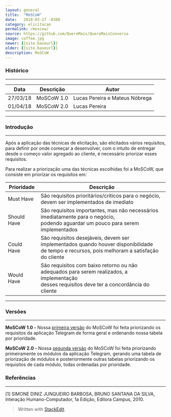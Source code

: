 ```yaml
---
layout: general
title:  "MoSCoW"
date:   2018-03-27 -0300
category: elicitacao
permalink: /moscow/
source: https://github.com/QueroMais/QueroMaisConversa
image: coffee.jpg
newer: {{site.baseurl}}
older: {{site.baseurl}}
description: MoSCoW
---
```


### Histórico
_____________

<table class="mdl-data-table mdl-js-data-table  mdl-shadow--2dp">
  <thead>
    <tr>
      <th class="mdl-data-table__cell--non-numeric">Data</th>
      <th class="mdl-data-table__cell--non-numeric">Descrição</th>
      <th class="mdl-data-table__cell--non-numeric">Autor</th>
    </tr>
  </thead>
  <tbody>
    <tr>
      <td class="mdl-data-table__cell--non-numeric">27/03/18</td>
      <td class="mdl-data-table__cell--non-numeric">MoSCoW 1.0</td>
      <td class="mdl-data-table__cell--non-numeric">Lucas Pereira e Mateus Nóbrega</td>
    </tr>
    <tr>
      <td class="mdl-data-table__cell--non-numeric">01/04/18</td>
      <td class="mdl-data-table__cell--non-numeric">MoSCoW 2.0</td>
      <td class="mdl-data-table__cell--non-numeric">Lucas Pereira</td>
    </tr>
  </tbody>
</table>

______________
### Introdução
______________

Após a aplicação das técnicas de elicitação, são elicitados vários requisitos, para definir por onde começar a desenvolver, com o intuito de entregar desde o começo valor agregado ao cliente, é necessário priorizar esses requisitos. 

Para realizar a priorização uma das técnicas escolhidas foi a MoSCoW, que consiste em priorizar os requisitos em:

<table class="mdl-data-table mdl-js-data-table  mdl-shadow--2dp">
  <thead>
    <tr>
      <th class="mdl-data-table__cell--non-numeric">Prioridade</th>
      <th class="mdl-data-table__cell--non-numeric">Descrição</th>
    </tr>
  </thead>
  <tbody>
    <tr>
      <td class="mdl-data-table__cell--non-numeric">Must Have</td>
      <td class="mdl-data-table__cell--non-numeric">São requisitos prioritários/críticos para o negócio, devem ser implementados de imediato</td>
    </tr>
    <tr>
      <td class="mdl-data-table__cell--non-numeric">Should Have</td>
      <td class="mdl-data-table__cell--non-numeric">São requisitos importantes, mas não necessários imediatamente para o negócio,<br> podendo aguardar um pouco para serem implementados</td>
    </tr>
    <tr>
      <td class="mdl-data-table__cell--non-numeric">Could Have</td>
      <td class="mdl-data-table__cell--non-numeric">São requisitos desejáveis, devem ser implementados quando houver disponibilidade <br> de tempo e recursos, pois melhoram a satisfação do cliente</td>
    </tr>
    <tr>
      <td class="mdl-data-table__cell--non-numeric">Would Have</td>
      <td class="mdl-data-table__cell--non-numeric">São requisitos com baixo retorno ou não adequados para serem realizados, a implementação<br> desses requisitos deve ter a concordância do cliente</td>
    </tr>
  </tbody>
</table>

___________
### Versões
___________

**MoSCoW 1.0 -** Nossa <a href="{{site.baseurl}}/moscow/1">primeira versão</a> do MoSCoW foi feita priorizando os requisitos da aplicação Telegram de forma geral e ordenando nossa tabela por prioridade.

**MoSCoW 2.0 -** Nossa <a href="{{site.baseurl}}/moscow/2">segunda versão</a> do MoSCoW foi feita priorizando primeiramente os módulos da aplicação Telegram, gerando uma tabela de priorização de módulos e posteriormente outras tabelas priorizando os requisitos de cada módulo, todas ordenadas por prioridade.

### Referências
-----

[1] SIMONE DINIZ JUNQUEIRO BARBOSA, BRUNO SANTANA DA SILVA, Interação Humano-Computador, 1a Edição, Editora Campus, 2010.


> Written with [StackEdit](https://stackedit.io/).